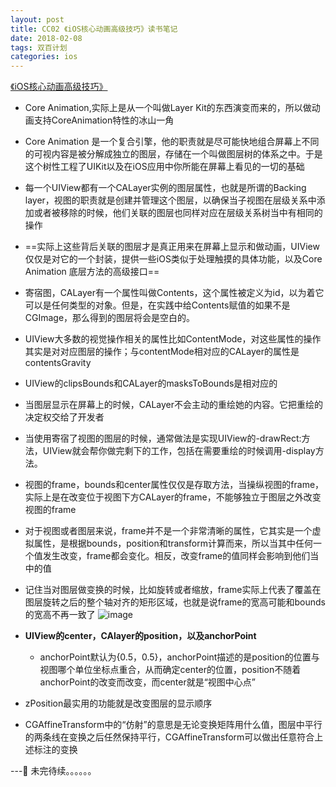 ```yaml
---
layout: post
title: CC02 《iOS核心动画高级技巧》读书笔记
date: 2018-02-08
tags: 双百计划
categories: ios
---
```

[《iOS核心动画高级技巧》](https://zsisme.gitbooks.io/ios-/content/index.html)

- Core Animation,实际上是从一个叫做Layer Kit的东西演变而来的，所以做动画支持CoreAnimation特性的冰山一角
- Core Animation 是一个复合引擎，他的职责就是尽可能快地组合屏幕上不同的可视内容是被分解成独立的图层，存储在一个叫做图层树的体系之中。于是这个树性工程了UIKit以及在iOS应用中你所能在屏幕上看见的一切的基础
- 每一个UIView都有一个CALayer实例的图层属性，也就是所谓的Backing layer，视图的职责就是创建并管理这个图层，以确保当子视图在层级关系中添加或者被移除的时候，他们关联的图层也同样对应在层级关系树当中有相同的操作
- ==实际上这些背后关联的图层才是真正用来在屏幕上显示和做动画，UIView仅仅是对它的一个封装，提供一些iOS类似于处理触摸的具体功能，以及Core Animation 底层方法的高级接口==
- 寄宿图，CALayer有一个属性叫做Contents，这个属性被定义为id，以为着它可以是任何类型的对象。但是，在实践中给Contents赋值的如果不是CGImage，那么得到的图层将会是空白的。
- UIView大多数的视觉操作相关的属性比如ContentMode，对这些属性的操作其实是对对应图层的操作；与contentMode相对应的CALayer的属性是contentsGravity
- UIView的clipsBounds和CALayer的masksToBounds是相对应的
- 当图层显示在屏幕上的时候，CALayer不会主动的重绘她的内容。它把重绘的决定权交给了开发者
- 当使用寄宿了视图的图层的时候，通常做法是实现UIView的-drawRect:方法，UIView就会帮你做完剩下的工作，包括在需要重绘的时候调用-display方法。
- 视图的frame，bounds和center属性仅仅是存取方法，当操纵视图的frame，实际上是在改变位于视图下方CALayer的frame，不能够独立于图层之外改变视图的frame
- 对于视图或者图层来说，frame并不是一个非常清晰的属性，它其实是一个虚拟属性，是根据bounds，position和transform计算而来，所以当其中任何一个值发生改变，frame都会变化。相反，改变frame的值同样会影响到他们当中的值
- 记住当对图层做变换的时候，比如旋转或者缩放，frame实际上代表了覆盖在图层旋转之后的整个轴对齐的矩形区域，也就是说frame的宽高可能和bounds的宽高不再一致了
![image](https://zsisme.gitbooks.io/ios-/content/chapter3/3.2.jpeg)

- **UIView的center，CAlayer的position，以及anchorPoint**
    - anchorPoint默认为{0.5，0.5}，anchorPoint描述的是position的位置与视图哪个单位坐标点重合，从而确定center的位置，position不随着anchorPoint的改变而改变，而center就是“视图中心点”
- zPosition最实用的功能就是改变图层的显示顺序
- CGAffineTransform中的“仿射”的意思是无论变换矩阵用什么值，图层中平行的两条线在变换之后任然保持平行，CGAffineTransform可以做出任意符合上述标注的变换

---
未完待续。。。。。。